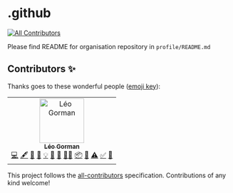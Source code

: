 # .github
<!-- ALL-CONTRIBUTORS-BADGE:START - Do not remove or modify this section -->
[![All Contributors](https://img.shields.io/badge/all_contributors-1-orange.svg?style=flat-square)](#contributors-)
<!-- ALL-CONTRIBUTORS-BADGE:END -->

Please find README for organisation repository in `profile/README.md`

## Contributors ✨

Thanks goes to these wonderful people ([emoji key](https://allcontributors.org/docs/en/emoji-key)):

<!-- ALL-CONTRIBUTORS-LIST:START - Do not remove or modify this section -->
<!-- prettier-ignore-start -->
<!-- markdownlint-disable -->
<table>
  <tbody>
    <tr>
      <td align="center"><a href="https://www.turing.ac.uk/people/doctoral-students/leo-gorman"><img src="https://avatars.githubusercontent.com/u/55786252?v=4?s=100" width="100px;" alt="Léo Gorman"/><br /><sub><b>Léo Gorman</b></sub></a><br /><a href="https://github.com/RHoMIS/.github/commits?author=l-gorman" title="Code">💻</a> <a href="#content-l-gorman" title="Content">🖋</a> <a href="#data-l-gorman" title="Data">🔣</a> <a href="https://github.com/RHoMIS/.github/commits?author=l-gorman" title="Documentation">📖</a> <a href="#example-l-gorman" title="Examples">💡</a> <a href="#ideas-l-gorman" title="Ideas, Planning, & Feedback">🤔</a> <a href="#maintenance-l-gorman" title="Maintenance">🚧</a> <a href="#mentoring-l-gorman" title="Mentoring">🧑‍🏫</a> <a href="#platform-l-gorman" title="Packaging/porting to new platform">📦</a> <a href="https://github.com/RHoMIS/.github/pulls?q=is%3Apr+reviewed-by%3Al-gorman" title="Reviewed Pull Requests">👀</a> <a href="https://github.com/RHoMIS/.github/commits?author=l-gorman" title="Tests">⚠️</a> <a href="#tutorial-l-gorman" title="Tutorials">✅</a> <a href="#userTesting-l-gorman" title="User Testing">📓</a></td>
    </tr>
  </tbody>
</table>

<!-- markdownlint-restore -->
<!-- prettier-ignore-end -->

<!-- ALL-CONTRIBUTORS-LIST:END -->

This project follows the [all-contributors](https://github.com/all-contributors/all-contributors) specification. Contributions of any kind welcome!